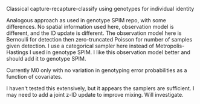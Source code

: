 Classical capture-recapture-classify using genotypes for individual identity

Analogous approach as used in genotype SPIM repo, with some differences. No spatial information used here, observation model is different, and the ID update is different. 
The observation model here is Bernoulli for detection then zero-truncated Poisson for number of samples given detection. 
I use a categorical sampler here instead of Metropolis-Hastings I used in genotype SPIM. 
I like this observation model better and should add it to genotype SPIM.

Currently M0 only with no variation in genotyping error probabilities as a function of covariates. 

I haven't tested this extensively, but it appears the samplers are sufficient. I may need to add a joint z-ID update to improve mixing. Will investigate.

